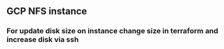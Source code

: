 ## GCP NFS instance
### For update disk size on instance change size in terraform and increase disk via ssh 